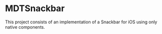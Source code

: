 # MDTSnackbar

This project consists of an implementation of a Snackbar for iOS using only native components.

